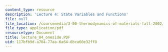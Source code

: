 ```yaml
---
content_type: resource
description: 'Lecture 4: State Variables and Functions'
file: null
file_location: /coursemedia/3-00-thermodynamics-of-materials-fall-2002/117bfb9da78477aa6a646bca60e32ff8_lecture_04_oneside.PDF
file_type: application/pdf
resourcetype: Document
title: lecture_04_oneside.PDF
uid: 117bfb9d-a784-77aa-6a64-6bca60e32ff8
---
```

